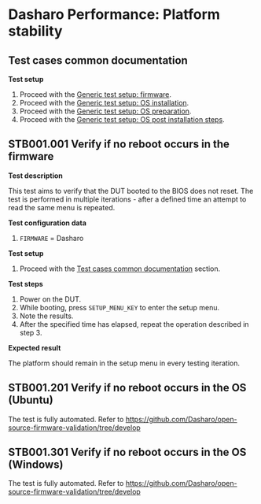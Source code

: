 # Dasharo Performance: Platform stability

## Test cases common documentation

**Test setup**

1. Proceed with the
   [Generic test setup: firmware](../generic-test-setup.md#firmware).
1. Proceed with the
   [Generic test setup: OS installation](../generic-test-setup.md#os-installation).
1. Proceed with the
   [Generic test setup: OS preparation](../generic-test-setup.md#os-preparation).
1. Proceed with the
   [Generic test setup: OS post installation steps](../generic-test-setup.md#post-installation).

## STB001.001 Verify if no reboot occurs in the firmware

**Test description**

This test aims to verify that the DUT booted to the BIOS does not reset. The
test is performed in multiple iterations - after a defined time an attempt to
read the same menu is repeated.

**Test configuration data**

1. `FIRMWARE` = Dasharo

**Test setup**

1. Proceed with the
    [Test cases common documentation](#test-cases-common-documentation) section.

**Test steps**

1. Power on the DUT.
1. While booting, press `SETUP_MENU_KEY` to enter the setup menu.
1. Note the results.
1. After the specified time has elapsed, repeat the operation described in
    step 3.

**Expected result**

The platform should remain in the setup menu in every testing iteration.

## STB001.201 Verify if no reboot occurs in the OS (Ubuntu)

The test is fully automated. Refer to https://github.com/Dasharo/open-source-firmware-validation/tree/develop

## STB001.301 Verify if no reboot occurs in the OS (Windows)

The test is fully automated. Refer to https://github.com/Dasharo/open-source-firmware-validation/tree/develop
